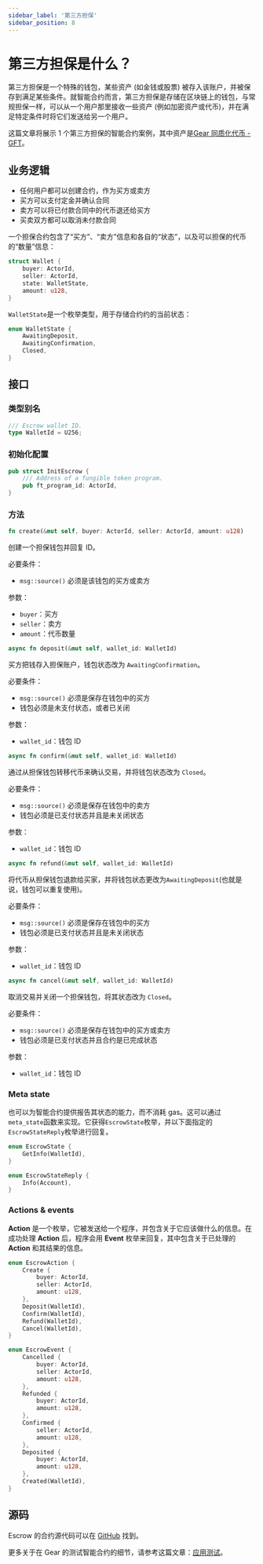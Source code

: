```yaml
---
sidebar_label: '第三方担保'
sidebar_position: 8
---
```


# 第三方担保是什么？

第三方担保是一个特殊的钱包，某些资产 (如金钱或股票) 被存入该账户，并被保存到满足某些条件。就智能合约而言，第三方担保是存储在区块链上的钱包，与常规担保一样，可以从一个用户那里接收一些资产 (例如加密资产或代币)，并在满足特定条件时将它们发送给另一个用户。

这篇文章将展示 1 个第三方担保的智能合约案例，其中资产是[Gear 同质化代币 - GFT](/examples/gft-20)。

## 业务逻辑

* 任何用户都可以创建合约，作为买方或卖方
* 买方可以支付定金并确认合同
* 卖方可以将已付款合同中的代币退还给买方
* 买卖双方都可以取消未付款合同

一个担保合约包含了“买方”、“卖方”信息和各自的“状态”，以及可以担保的代币的“数量”信息：

```rust
struct Wallet {
    buyer: ActorId,
    seller: ActorId,
    state: WalletState,
    amount: u128,
}
```

`WalletState`是一个枚举类型，用于存储合约约的当前状态：

```rust
enum WalletState {
    AwaitingDeposit,
    AwaitingConfirmation,
    Closed,
}
```

## 接口

### 类型别名
```rust
/// Escrow wallet ID.
type WalletId = U256;
```

### 初始化配置
```rust
pub struct InitEscrow {
    /// Address of a fungible token program.
    pub ft_program_id: ActorId,
}
```

### 方法

```rust
fn create(&mut self, buyer: ActorId, seller: ActorId, amount: u128)
```

创建一个担保钱包并回复 ID。


必要条件：
* `msg::source()` 必须是该钱包的买方或卖方

参数：
* `buyer`：买方
* `seller`：卖方
* `amount`：代币数量

```rust
async fn deposit(&mut self, wallet_id: WalletId)
```

买方把钱存入担保账户，钱包状态改为 `AwaitingConfirmation`。

必要条件：
* `msg::source()` 必须是保存在钱包中的买方
* 钱包必须是未支付状态，或者已关闭

参数：
* `wallet_id`：钱包 ID

```rust
async fn confirm(&mut self, wallet_id: WalletId)
```

通过从担保钱包转移代币来确认交易，并将钱包状态改为 `Closed`。

必要条件：
* `msg::source()` 必须是保存在钱包中的卖方
* 钱包必须是已支付状态并且是未关闭状态

参数：
* `wallet_id`：钱包 ID

```rust
async fn refund(&mut self, wallet_id: WalletId)
```

将代币从担保钱包退款给买家，并将钱包状态更改为`AwaitingDeposit`(也就是说，钱包可以重复使用)。

必要条件：
* `msg::source()` 必须是保存在钱包中的买方
* 钱包必须是已支付状态并且是未关闭状态

参数：
* `wallet_id`：钱包 ID

```rust
async fn cancel(&mut self, wallet_id: WalletId)
```

取消交易并关闭一个担保钱包，将其状态改为 `Closed`。

必要条件：
* `msg::source()` 必须是保存在钱包中的买方或卖方
* 钱包必须是已支付状态并且合约是已完成状态

参数：
* `wallet_id`：钱包 ID

### Meta state

也可以为智能合约提供报告其状态的能力，而不消耗 gas。这可以通过`meta_state`函数来实现。它获得`EscrowState`枚举，并以下面指定的`EscrowStateReply`枚举进行回复。

```rust
enum EscrowState {
    GetInfo(WalletId),
}
```

```rust
enum EscrowStateReply {
    Info(Account),
}
```

### Actions & events

**Action** 是一个枚举，它被发送给一个程序，并包含关于它应该做什么的信息。在成功处理 **Action** 后，程序会用 **Event** 枚举来回复，其中包含关于已处理的 **Action** 和其结果的信息。

```rust
enum EscrowAction {
    Create {
        buyer: ActorId,
        seller: ActorId,
        amount: u128,
    },
    Deposit(WalletId),
    Confirm(WalletId),
    Refund(WalletId),
    Cancel(WalletId),
}
```

```rust
enum EscrowEvent {
    Cancelled {
        buyer: ActorId,
        seller: ActorId,
        amount: u128,
    },
    Refunded {
        buyer: ActorId,
        amount: u128,
    },
    Confirmed {
        seller: ActorId,
        amount: u128,
    },
    Deposited {
        buyer: ActorId,
        amount: u128,
    },
    Created(WalletId),
}
```

## 源码

Escrow 的合约源代码可以在 [GitHub](https://github.com/gear-tech/apps/blob/master/escrow) 找到。

更多关于在 Gear 的测试智能合约的细节，请参考这篇文章：[应用测试](https://wiki.gear-tech.io/zh-cn/developing-contracts/testing/)。
